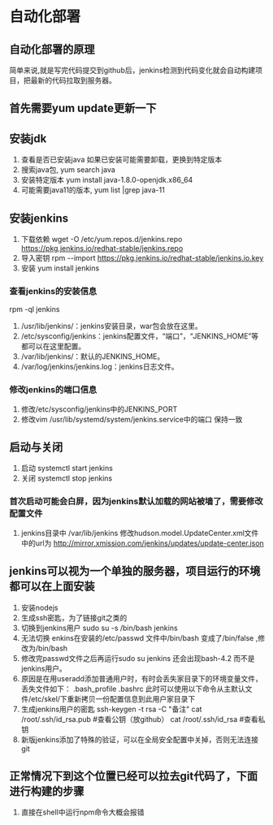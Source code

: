 
# 自动化部署

## 自动化部署的原理
简单来说,就是写完代码提交到github后，jenkins检测到代码变化就会自动构建项目，把最新的代码拉取到服务器。

## 首先需要yum update更新一下
## 安装jdk
1. 查看是否已安装java 如果已安装可能需要卸载，更换到特定版本
2. 搜索java包, yum search java
3. 安装特定版本 yum install java-1.8.0-openjdk.x86_64
4. 可能需要java11的版本, yum list |grep java-11

## 安装jenkins
1. 下载依赖 wget -O /etc/yum.repos.d/jenkins.repo https://pkg.jenkins.io/redhat-stable/jenkins.repo
2. 导入密钥 rpm --import https://pkg.jenkins.io/redhat-stable/jenkins.io.key
3. 安装 yum install jenkins

### 查看jenkins的安装信息
rpm -ql jenkins
1. /usr/lib/jenkins/：jenkins安装目录，war包会放在这里。
2.  /etc/sysconfig/jenkins：jenkins配置文件，“端口”，“JENKINS_HOME”等都可以在这里配置。
3. /var/lib/jenkins/：默认的JENKINS_HOME。
4. /var/log/jenkins/jenkins.log：jenkins日志文件。
### 修改jenkins的端口信息
1. 修改/etc/sysconfig/jenkins中的JENKINS_PORT
2. 修改vim /usr/lib/systemd/system/jenkins.service中的端口 保持一致

## 启动与关闭
1. 启动 systemctl start jenkins
1. 关闭 systemctl stop jenkins

### 首次启动可能会白屏，因为jenkins默认加载的网站被墙了，需要修改配置文件
1. jenkins目录中 /var/lib/jenkins 修改hudson.model.UpdateCenter.xml文件中的url为 http://mirror.xmission.com/jenkins/updates/update-center.json

## jenkins可以视为一个单独的服务器，项目运行的环境都可以在上面安装
1. 安装nodejs
2. 生成ssh密匙，为了链接git之类的
3. 切换到jenkins用户 sudo su -s /bin/bash jenkins
4. 无法切换 enkins在安装的/etc/passwd 文件中/bin/bash 变成了/bin/false ,修改为/bin/bash
5. 修改完passwd文件之后再运行sudo su jenkins 还会出现bash-4.2 而不是jenkins用户。
6. 原因是在用useradd添加普通用户时，有时会丢失家目录下的环境变量文件，丢失文件如下：
    .bash_profile
    .bashrc
    此时可以使用以下命令从主默认文件/etc/skel/下重新拷贝一份配置信息到此用户家目录下
7. 生成jenkins用户的密匙  ssh-keygen -t rsa -C "备注"
    cat /root/.ssh/id_rsa.pub #查看公钥（放github）  cat /root/.ssh/id_rsa #查看私钥
8. 新版jenkins添加了特殊的验证，可以在全局安全配置中关掉，否则无法连接git

## 正常情况下到这个位置已经可以拉去git代码了，下面进行构建的步骤
1. 直接在shell中运行npm命令大概会报错